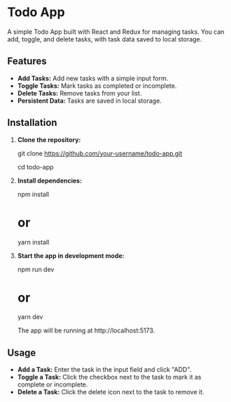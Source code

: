 # Todo App
A simple Todo App built with React and Redux for managing tasks. You can add, toggle, and delete tasks, with task data saved to local storage.

## Features
- **Add Tasks:** Add new tasks with a simple input form.
- **Toggle Tasks:** Mark tasks as completed or incomplete.
- **Delete Tasks:** Remove tasks from your list.
- **Persistent Data:** Tasks are saved in local storage.

## Installation

1. **Clone the repository:**

    git clone https://github.com/your-username/todo-app.git

    cd todo-app

1. **Install dependencies:**

    npm install
    # or
    yarn install

1. **Start the app in development mode:**

    npm run dev
    # or
    yarn dev

    The app will be running at http://localhost:5173.


## Usage
- **Add a Task:** Enter the task in the input field and click "ADD".
- **Toggle a Task:** Click the checkbox next to the task to mark it as complete or incomplete.
- **Delete a Task:** Click the delete icon next to the task to remove it.